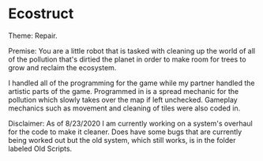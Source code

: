 # Ecostruct
Theme: Repair.

Premise: You are a little robot that is tasked with cleaning up the world of all of the pollution that's
dirtied the planet in order to make room for trees to grow and reclaim the ecosystem. 

I handled all of the programming for the game while my partner handled the artistic parts of the game.
Programmed in is a spread mechanic for the pollution which slowly takes over the map if left unchecked.
Gameplay mechanics such as movement and cleaning of tiles were also coded in.


Disclaimer: As of 8/23/2020 I am currently working on a system's overhaul for the code to make it cleaner. Does have some bugs
that are currently being worked out but the old system, which still works, is in the folder labeled Old Scripts.

